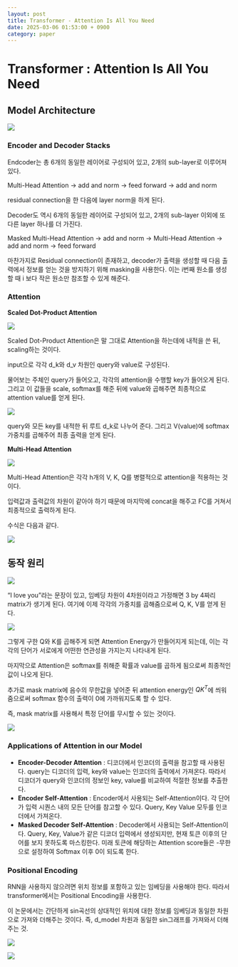 ```yaml
---
layout: post
title: Transformer - Attention Is All You Need
date: 2025-03-06 01:53:00 + 0900
category: paper
---
```

# Transformer : Attention Is All You Need

## Model Architecture

![](/img/attn1.png)

### Encoder and Decoder Stacks

Endcoder는 총 6개의 동일한 레이어로 구성되어 있고, 2개의 sub-layer로 이루어져 있다.

Multi-Head Attention → add and norm → feed forward → add and norm

residual connection을 한 다음에 layer norm을 하게 된다.

Decoder도 역시 6개의 동일한 레이어로 구성되어 있고, 2개의 sub-layer 이외에 또 다른 layer 하나를 더 가진다.

Masked Multi-Head Attention → add and norm → Multi-Head Attention → add and norm → feed forward

마찬가지로 Residual connection이 존재하고, decoder가 출력을 생성할 때 다음 출력에서 정보를 얻는 것을 방지하기 위해 masking을 사용한다. 이는 i번째 원소를 생성할 때 i 보다 작은 원소만 참조할 수 있게 해준다.

### Attention

**Scaled Dot-Product Attention**

![](/img/attn2.png)

Scaled Dot-Product Attention은 말 그대로 Attention을 하는데에 내적을 쓴 뒤, scaling하는 것이다. 

input으로 각각 d_k와 d_v 차원인 query와 value로 구성된다. 

물어보는 주체인 query가 들어오고, 각각의 attention을 수행할 key가 들어오게 된다. 그리고 이 값들을 scale, softmax를 해준 뒤에 value와 곱해주면 최종적으로 attention value를 얻게 된다. 

![](/img/attn3.png)

query와 모든 key를 내적한 뒤 루트 d_k로 나누어 준다. 그리고 V(value)에 softmax 가중치를 곱해주어 최종 출력을 얻게 된다.

**Multi-Head Attention**

![](/img/attn4.png)

Multi-Head Attention은 각각 h개의 V, K, Q를 병렬적으로 attention을 적용하는 것이다.

입력값과 출력값의 차원이 같아야 하기 때문에 마지막에 concat을 해주고 FC를 거쳐서 최종적으로 출력하게 된다.

수식은 다음과 같다.

![](/img/attn5.png)

## 동작 원리

![](/img/attn6.png)

“I love you”라는 문장이 있고, 임베딩 차원이 4차원이라고 가정해면 3 by 4짜리 matrix가 생기게 된다. 여기에 이제 각각의 가중치를 곱해줌으로써 Q, K, V를 얻게 된다.

![](/img/attn7.png)

그렇게 구한 Q와 K를 곱해주게 되면 Attention Energy가 만들어지게 되는데, 이는 각각의 단어가 서로에게 어떤한 연관성을 가지는지 나타내게 된다.

마지막으로 Attention은 softmax를 취해준 확률과 value를 곱하게 됨으로써 최종적인 값이 나오게 된다.

추가로 mask matrix에 음수의 무한값을 넣어준 뒤 attention energy인 $QK^T$에 씌워줌으로써 softmax 함수의 출력이 0에 가까워지도록 할 수 있다.

즉, mask matrix를 사용해서 특정 단어를 무시할 수 있는 것이다.

![](/img/attn8.png)

### Applications of Attention in our Model

- **Encoder-Decoder Attention** : 디코더에서 인코더의 출력을 참고할 때 사용된다. query는 디코더의 입력, key와 value는 인코더의 출력에서 가져온다. 따라서 디코더가 query와 인코더의 정보인 key, value를 비교하여 적절한 정보를 추출한다.
- **Encoder Self-Attention** : Encoder에서 사용되는 Self-Attention이다. 각 단어가 입력 시퀀스 내의 모든 단어를 참고할 수 있다. Query, Key Value 모두를 인코더에서 가져온다.
- **Masked Decoder Self-Attention** : Decoder에서 사용되는 Self-Attention이다. Query, Key, Value가 같은 디코더 입력에서 생성되지만, 현재 토큰 이후의 단어를 보지 못하도록 마스킹한다. 미래 토큰에 해당하는 Attention score들은 -무한으로 설정하여 Softmax 이후 0이 되도록 한다.

### Positional Encoding

RNN을 사용하지 않으려면 위치 정보를 포함하고 있는 임베딩을 사용해야 한다. 따라서 transformer에서는 Positional Encoding을 사용한다.

이 논문에서는 간단하게 sin곡선의 상대적인 위치에 대한 정보를 임베딩과 동일한 차원으로 가져와 더해주는 것이다. 즉, d_model 차원과 동일한 sin그래프를 가져와서 더해주는 것.

![](/img/attn9.png)

![](/img/attn10.png)